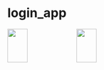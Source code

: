 # login_app
<img width=30% height=14% src="https://github.com/jbjason/login_app/assets/62088928/2252ed40-a44b-4e96-9416-c2342ee7d07f">   <img width=30% height=14% src="https://github.com/jbjason/login_app/assets/62088928/5cc22eb1-43dd-4599-90c9-9e7dd2657fad">
 
